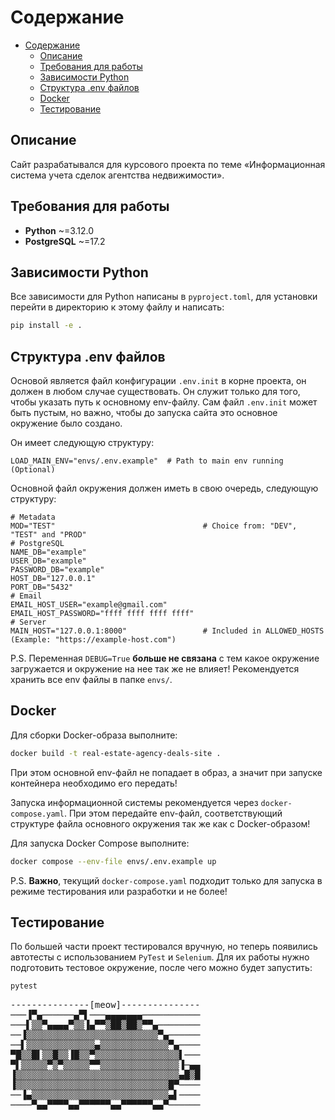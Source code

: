 # Содержание
- [Содержание](#содержание)
  - [Описание](#описание)
  - [Требования для работы](#требования-для-работы)
  - [Зависимости Python](#зависимости-python)
  - [Структура .env файлов](#структура-env-файлов)
  - [Docker](#docker)
  - [Тестирование](#тестирование)

## Описание
Сайт разрабатывался для курсового проекта по теме «Информационная система учета сделок агентства недвижимости».

## Требования для работы
- **Python** ~=3.12.0
- **PostgreSQL** ~=17.2

## Зависимости Python
Все зависимости для Python написаны в `pyproject.toml`, для установки перейти в директорию к этому файлу и написать:
```sh
pip install -e .
```

## Структура .env файлов
Основой является файл конфигурации `.env.init` в корне проекта, он должен в любом случае существовать. Он служит только для того, чтобы указать путь к основному env-файлу.
Сам файл `.env.init` может быть пустым, но важно, чтобы до запуска сайта это основное окружение было создано.

Он имеет следующую структуру:
```env
LOAD_MAIN_ENV="envs/.env.example"  # Path to main env running (Optional)
```

Основной файл окружения должен иметь в свою очередь, следующую структуру: 
```env
# Metadata
MOD="TEST"                                 # Choice from: "DEV", "TEST" and "PROD"
# PostgreSQL
NAME_DB="example"
USER_DB="example"
PASSWORD_DB="example"
HOST_DB="127.0.0.1"
PORT_DB="5432"
# Email
EMAIL_HOST_USER="example@gmail.com"
EMAIL_HOST_PASSWORD="ffff ffff ffff ffff" 
# Server
MAIN_HOST="127.0.0.1:8000"                 # Included in ALLOWED_HOSTS (Example: "https://example-host.com")
```

P.S.
Переменная `DEBUG=True` **больше не связана** с тем какое окружение загружается и окружение на нее так же не влияет!
Рекомендуется хранить все env файлы в папке `envs/`.

## Docker
Для сборки Docker-образа выполните:
```sh
docker build -t real-estate-agency-deals-site .
```
При этом основной env-файл не попадает в образ, а значит при запуске контейнера необходимо его передать!

Запуска информационной системы рекомендуется через `docker-compose.yaml`.
При этом передайте env-файл, соответствующий структуре файла основного окружения так же как с Docker-образом!

Для запуска Docker Compose выполните:
```sh
docker compose --env-file envs/.env.example up
```

P.S. 
**Важно**, текущий `docker-compose.yaml` подходит только для запуска в режиме тестирования или разработки и не более!

## Тестирование
По большей части проект тестировался вручную, но теперь появились автотесты с использованием `PyTest` и `Selenium`.
Для их работы нужно подготовить тестовое окружение, после чего можно будет запустить:
```sh
pytest
```

<pre>
---------------[meow]---------------
───▐▀▄──────▄▀▌───▄▄▄▄▄▄▄─────────── 
───▌▒▒▀▄▄▄▄▀▒▒▐▄▀▀▒██▒██▒▀▀▄──────── 
──▐▒▒▒▒▒▒▒▒▒▒▒▒▒▒▒▒▒▒▒▒▒▒▒▒▒▀▄────── 
──▌▒▒▒▒▒▒▒▒▒▒▒▒▒▄▒▒▒▒▒▒▒▒▒▒▒▒▒▀▄──── 
▀█▒▒█▌▒▒█▒▒▐█▒▒▀▒▒▒▒▒▒▒▒▒▒▒▒▒▒▒▒▌─── 
▀▌▒▒▒▒▒▀▒▀▒▒▒▒▒▀▀▒▒▒▒▒▒▒▒▒▒▒▒▒▒▒▐─▄▄ 
▐▒▒▒▒▒▒▒▒▒▒▒▒▒▒▒▒▒▒▒▒▒▒▒▒▒▒▒▒▒▒▒▄█▒█ 
▐▒▒▒▒▒▒▒▒▒▒▒▒▒▒▒▒▒▒▒▒▒▒▒▒▒▒▒▒▒█▀──── 
──▐▄▒▒▒▒▒▒▒▒▒▒▒▒▒▒▒▒▒▒▒▒▒▒▒▒▒▒▄▌──── 
────▀▄▄▀▀▀▀▄▄▀▀▀▀▀▀▄▄▀▀▀▀▀▀▄▄▀────── 
</pre>
